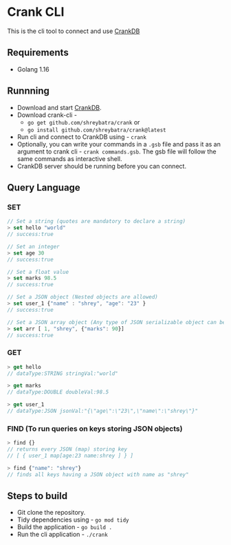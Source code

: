 # Crank CLI

This is the cli tool to connect and use [CrankDB](https://github.com/shreybatra/crankdb)

## Requirements
- Golang 1.16

## Runnning
- Download and start [CrankDB](https://github.com/shreybatra/crankdb).
- Download crank-cli -
    - `go get github.com/shreybatra/crank` or
    - `go install github.com/shreybatra/crank@latest`
- Run cli and connect to CrankDB using - `crank`
- Optionally, you can write your commands in a `.gsb` file and pass it as an argument to crank cli - `crank commands.gsb`. The gsb file will follow the same commands as interactive shell.
- CrankDB server should be running before you can connect.

## Query Language

### SET

```js
// Set a string (quotes are mandatory to declare a string)
> set hello "world" 
// success:true

// Set an integer
> set age 30 
// success:true

// Set a float value
> set marks 98.5 
// success:true

// Set a JSON object (Nested objects are allowed)
> set user_1 {"name" : "shrey", "age": "23" }
// success:true

// Set a JSON array object (Any type of JSON serializable object can be stored)
> set arr [ 1, "shrey", {"marks": 90}]
// success:true
```

### GET

```js
> get hello
// dataType:STRING stringVal:"world"

> get marks
// dataType:DOUBLE doubleVal:98.5

> get user_1
// dataType:JSON jsonVal:"{\"age\":\"23\",\"name\":\"shrey\"}"
```

### FIND (To run queries on keys storing JSON objects)

```js
> find {}
// returns every JSON (map) storing key
// [ { user_1 map[age:23 name:shrey ] } ]

> find {"name": "shrey"}
// finds all keys having a JSON object with name as "shrey"
```

## Steps to build
- Git clone the repository.
- Tidy dependencies using - `go mod tidy`
- Build the application - `go build .`
- Run the cli application - `./crank`